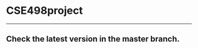 # CSE498project
----------------------------------------------
Check the latest version in the master branch.
----------------------------------------------


